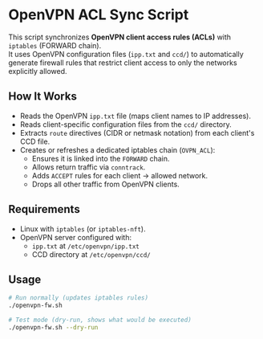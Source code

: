 # OpenVPN ACL Sync Script

This script synchronizes **OpenVPN client access rules (ACLs)** with `iptables` (FORWARD chain).  
It uses OpenVPN configuration files (`ipp.txt` and `ccd/`) to automatically generate firewall rules that restrict client access to only the networks explicitly allowed.

## How It Works

- Reads the OpenVPN `ipp.txt` file (maps client names to IP addresses).
- Reads client-specific configuration files from the `ccd/` directory.
- Extracts `route` directives (CIDR or netmask notation) from each client's CCD file.
- Creates or refreshes a dedicated iptables chain (`OVPN_ACL`):
  - Ensures it is linked into the `FORWARD` chain.
  - Allows return traffic via `conntrack`.
  - Adds `ACCEPT` rules for each client → allowed network.
  - Drops all other traffic from OpenVPN clients.

## Requirements

- Linux with `iptables` (or `iptables-nft`).
- OpenVPN server configured with:
  - `ipp.txt` at `/etc/openvpn/ipp.txt`
  - CCD directory at `/etc/openvpn/ccd/`

## Usage

```bash
# Run normally (updates iptables rules)
./openvpn-fw.sh

# Test mode (dry-run, shows what would be executed)
./openvpn-fw.sh --dry-run


